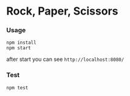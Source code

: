 # Rock, Paper, Scissors

### Usage
```
npm install
npm start
```

after start you can see `http://localhost:8080/`

### Test

```
npm test
```
